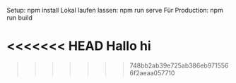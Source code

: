 Setup: npm install
Lokal laufen lassen: npm run serve
Für Production: npm run build

<<<<<<< HEAD
Hallo
hi
=======

>>>>>>> 748bb2ab39e725ab386eb9715566f2aeaa057710
